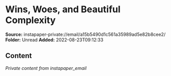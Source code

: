 # Wins, Woes, and Beautiful Complexity

**Source:** instapaper-private://email/a15b5490d1c561a35989ad5e82b8cee2/
**Folder:** Unread
**Added:** 2022-08-23T09:12:33




## Content
*Private content from instapaper_email*
